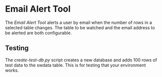 Email Alert Tool
================

The *Email Alert Tool* alerts a user by email when the number of rows in a selected table changes. The table to be 
watched and the email address to be alerted are both configurable.

Testing
-------

The *create-test-db.py* script creates a new database and adds 100 rows of test data to the swdata table. This is for testing that your environment works. 
